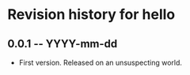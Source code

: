 # Revision history for hello

## 0.0.1 -- YYYY-mm-dd

* First version. Released on an unsuspecting world.
